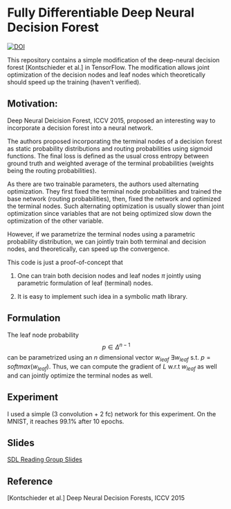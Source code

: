 # Fully Differentiable Deep Neural Decision Forest

[![DOI](https://zenodo.org/badge/20267/chrischoy/fully-differentiable-deep-ndf-tf.svg)](https://zenodo.org/badge/latestdoi/20267/chrischoy/fully-differentiable-deep-ndf-tf)

This repository contains a simple modification of the deep-neural decision
forest [Kontschieder et al.] in TensorFlow. The modification allows joint
optimization of the decision nodes and leaf nodes which theoretically should speed up the training
(haven't verified).


## Motivation:

Deep Neural Deicision Forest, ICCV 2015, proposed an interesting way to incorporate a decision forest into a neural network.

The authors proposed incorporating the terminal nodes of a decision forest as static probability distributions and routing probabilities using sigmoid functions. The final loss is defined as the usual cross entropy between ground truth and weighted average of the terminal probabilities (weights being the routing probabilities).

As there are two trainable parameters, the authors used alternating optimization. They first fixed the terminal node probabilities and trained the base network (routing probabilities), then, fixed the network and optimized the terminal nodes. Such alternating optimization is usually slower than joint optimization since variables that are not being optimized slow down the optimization of the other variable.

However, if we parametrize the terminal nodes using a parametric probability distribution, we can jointly train both terminal and decision nodes, and theoretically, can speed up the convergence.

This code is just a proof-of-concept that

1. One can train both decision nodes and leaf nodes $\pi$ jointly using parametric formulation of leaf (terminal) nodes.

2. It is easy to implement such idea in a symbolic math library.


## Formulation

The leaf node probability $$ p \in \Delta^{n-1} $$ can be parametrized using an $n$ dimensional vector $w_{leaf}$ $\exists w_{leaf}$ s.t. $p = softmax(w_{leaf})$. Thus, we can compute the gradient of $L$ w.r.t $w_{leaf}$ as well and can jointly optimize the terminal nodes as well.

## Experiment

I used a simple (3 convolution + 2 fc) network for this experiment. On the MNIST, it reaches 99.1% after 10 epochs.

## Slides

[SDL Reading Group Slides](https://docs.google.com/presentation/d/1Ze7BAiWbMPyF0ax36D-aK00VfaGMGvvgD_XuANQW1gU/edit?usp=sharing)


## Reference

[Kontschieder et al.] Deep Neural Decision Forests, ICCV 2015
